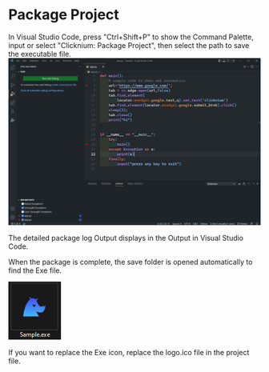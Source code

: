 # Package Project

In Visual Studio Code, press "Ctrl+Shift+P" to show the Command Palette, input or select "Clicknium: Package Project", then select the path to save the executable file.
![](../img/pack_project.gif)

The detailed package log Output displays in the Output in Visual Studio Code.

When the package is complete, the save folder is opened automatically to find the Exe file. 

![pack project result](../img/pack_project_result.png)

If you want to replace the Exe icon, replace the logo.ico file in the project file. 

